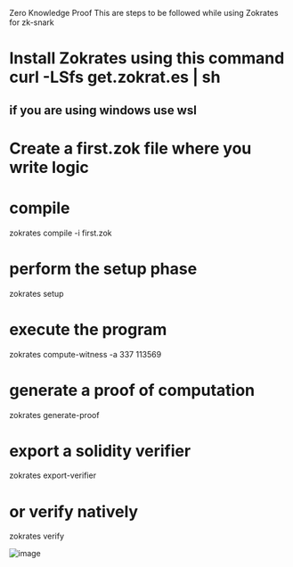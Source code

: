 Zero Knowledge Proof
This are steps to be followed while using Zokrates for zk-snark
# Install Zokrates using this command curl -LSfs get.zokrat.es | sh
## if you are using windows use wsl 

# Create a first.zok file where you write logic

# compile
zokrates compile -i first.zok

# perform the setup phase
zokrates setup

# execute the program
zokrates compute-witness -a 337 113569

# generate a proof of computation
zokrates generate-proof

# export a solidity verifier
zokrates export-verifier

# or verify natively
zokrates verify

![image](https://github.com/SuryaSan24x7/ZeroKnowlwdgeProof/assets/56404608/1b4c1599-1a9f-4b29-b6a6-c82e010d4ceb)
